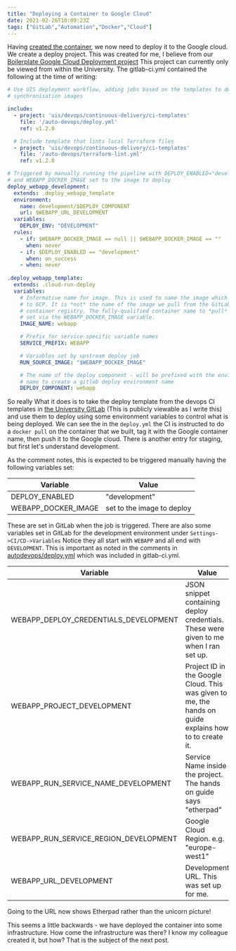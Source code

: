 ```yaml
---
title: "Deploying a Container to Google Cloud"
date: 2021-02-26T10:09:23Z
tags: ["GitLab","Automation","Docker","Cloud"]
---
```


Having [created the container](../gitlabbuildingcontainerwithautodevops/), we now need to deploy it to the Google
cloud. We create a deploy project. This was created for me, I believe
from our [Boilerplate Google Cloud Deployment project](https://gitlab.developers.cam.ac.uk/uis/devops/gcp-deploy-boilerplate) 
This project can currently only be viewed from within the University. The
gitlab-ci.yml contained the following at the time of writing:

```yaml
# Use UIS deployment workflow, adding jobs based on the templates to deploy
# synchronisation images

include:
  - project: 'uis/devops/continuous-delivery/ci-templates'
    file: '/auto-devops/deploy.yml'
    ref: v1.2.0

  # Include template that lints local Terraform files
  - project: 'uis/devops/continuous-delivery/ci-templates'
    file: '/auto-devops/terraform-lint.yml'
    ref: v1.2.0

# Triggered by manually running the pipeline with DEPLOY_ENABLED="development"
# and WEBAPP_DOCKER_IMAGE set to the image to deploy
deploy_webapp_development:
  extends: .deploy_webapp_template
  environment:
    name: development/$DEPLOY_COMPONENT
    url: $WEBAPP_URL_DEVELOPMENT
  variables:
    DEPLOY_ENV: "DEVELOPMENT"
  rules:
    - if: $WEBAPP_DOCKER_IMAGE == null || $WEBAPP_DOCKER_IMAGE == ""
      when: never
    - if: $DEPLOY_ENABLED == "development"
      when: on_success
    - when: never
	
.deploy_webapp_template:
  extends: .cloud-run-deploy
  variables:
    # Informative name for image. This is used to name the image which we push
    # to GCP. It is *not* the name of the image we pull from the GitLab
    # container registry. The fully-qualified container name to *pull* should be
    # set via the WEBAPP_DOCKER_IMAGE variable.
    IMAGE_NAME: webapp

    # Prefix for service-specific variable names
    SERVICE_PREFIX: WEBAPP

    # Variables set by upstream deploy job
    RUN_SOURCE_IMAGE: "$WEBAPP_DOCKER_IMAGE"

    # The name of the deploy component - will be prefixed with the environment
    # name to create a gitlab deploy environment name
    DEPLOY_COMPONENT: webapp
```

So really 
What it does is to take the deploy template from the devops CI templates in
[the University GitLab](https://gitlab.developers.cam.ac.uk/uis/devops/continuous-delivery/ci-templates/-/tree/master/auto-devops) (This is publicly viewable as I write this) and use them to
deploy using some environment
variables to control what is being deployed. We can see the in the `deploy.yml`
the CI is instructed to do a `docker pull`
on the container that we built, tag it with the Google container name, then
push it to the Google cloud. 
There is another entry for staging, but first let's understand development.

As the comment notes, this is expected to be triggered manually having
the following variables set:

| Variable | Value |
|--|--|
|DEPLOY_ENABLED | "development" |
|WEBAPP_DOCKER_IMAGE | set to the image to deploy |


These are set in GitLab when the job is triggered. There are also some
variables set in GitLab for the development environment under 
`Settings->CI/CD->Variables` Notice they all
start with `WEBAPP` and all end with `DEVELOPMENT`. This is important
as noted in the comments in
[autodevops/deploy.yml](https://gitlab.developers.cam.ac.uk/uis/devops/continuous-delivery/ci-templates/-/blob/master/auto-devops/deploy.yml)
which was included in gitlab-ci.yml.

| Variable | Value |
|--|--|
|WEBAPP_DEPLOY_CREDENTIALS_DEVELOPMENT | JSON snippet containing deploy credentials. These were given to me when I ran set up. |
|WEBAPP_PROJECT_DEVELOPMENT | Project ID in the Google Cloud. This was given to me, the hands on guide explains how to to create it. |
|WEBAPP_RUN_SERVICE_NAME_DEVELOPMENT | Service Name inside the project. The hands on guide says "etherpad" |
|WEBAPP_RUN_SERVICE_REGION_DEVELOPMENT | Google Cloud Region. e.g. "europe-west1" |
|WEBAPP_URL_DEVELOPMENT | Development URL. This was set up for me. |

Going to the URL now shows Etherpad rather than the unicorn picture!

This seems a little backwards - we have deployed the container into some infrastructure.
How come the infrastructure was there? I know my colleague created it, but how? That is the subject of the next post.